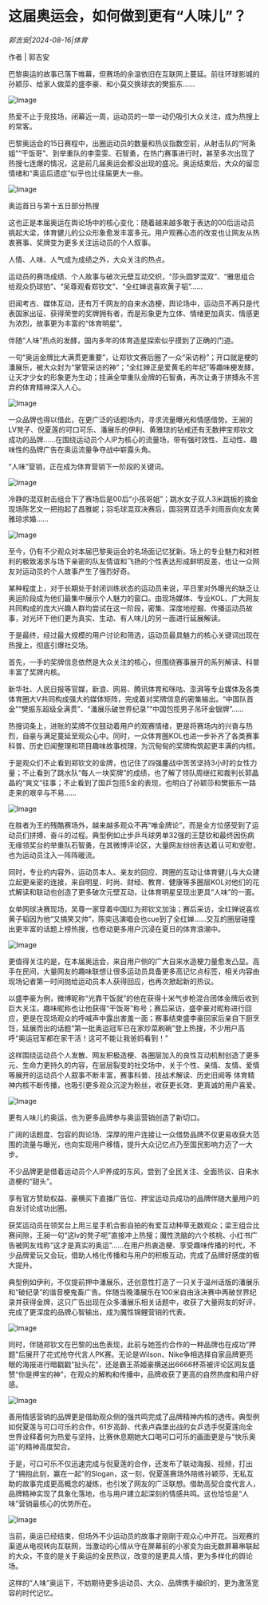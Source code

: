 # 这届奥运会，如何做到更有“人味儿”？

*郭吉安|2024-08-16|体育*

作者 | 郭吉安

巴黎奥运的故事已落下帷幕，但赛场的余温依旧在互联网上蔓延。前往环球影城的孙颖莎、给家人做菜的盛李豪、和小莫交换球衣的樊振东……

![Image](https://q4.itc.cn/images01/20240816/2c8894a2bbc743539d8afe12a970501a.jpeg)

热爱不止于竞技场，闭幕近一周，运动员的一举一动仍吸引大众关注，成为热搜上的常客。

巴黎奥运会的15日赛程中，出圈运动员的数量和热议指数空前，从射击队的“阿条姐”“干饭哥”、到举重队的李雯雯、石智勇，在热门赛事进行时，甚至多次出现了热搜七连爆的情况，这是前几届奥运会都没出现的盛况。奥运结束后，大众的留恋情绪和“奥运后遗症”似乎也比往届更大一些。

![Image](https://q3.itc.cn/images01/20240816/7507249973ea41b1adddf4fa0888d258.jpeg)

奥运首日与第十五日部分热搜

这也正是本届奥运在舆论场中的核心变化：随着越来越多敢于表达的00后运动员挑起大梁，体育健儿的公众形象愈发丰富多元。用户观赛心态的改变也让网友从热衷赛事、奖牌变为更多关注运动员的个人叙事。

人情、人味、人气成为成绩之外，大众关注的热点。

运动员的赛场成绩、个人故事与破次元壁互动交织，“莎头圆梦混双”、“雅思组合给观众扔球拍”、“吴尊观看郑钦文”、“全红婵说喜欢黄子韬”……

旧闻考古、媒体互动，还有万千网友的自来水造梗，舆论场中，运动员不再只是代表国家出征、获得荣誉的奖牌拥有者，而是形象更为立体、情绪更加真实、情感更为浓烈，故事更为丰富的“体育明星”。

伴随“人味”热点的发酵，国内多年的体育造星探索似乎摸到了正确的门道。

一句“奥运金牌比大满贯更重要”，让郑钦文赛后圈了一众“采访粉”；开口就是梗的潘展乐，被大众封为“掌管采访的神”；“全红婵正是爱黄毛的年纪”等趣味梗发酵，让天才少女的形象更为生动；挂满全举重队金牌的石智勇，再次让勇于拼搏永不言弃的体育精神深入人心。

![Image](https://q1.itc.cn/images01/20240816/6bb81bbf9e2d493a826579994117f437.jpeg)

一众品牌也得以借此，在更广泛的话题场内，寻求流量曝光和情感借势。王昶的LV凳子、倪夏莲的可口可乐、潘展乐的伊利、黄雅琼的钻戒还有无数押宝郑钦文成功的品牌……在围绕运动员个人IP为核心的流量场，带有强时效性、互动性、趣味性的品牌广告在奥运流量争夺战中崭露头角。

“人味”营销，正在成为体育营销下一阶段的关键词。

![Image](https://q7.itc.cn/images01/20240816/e9a59bf9c1984d0ebc79788cad1c0da1.jpeg)

冷静的混双射击组合下了赛场后是00后“小孩哥姐”；跳水女子双人3米跳板的摘金现场陈艺文一把抱起了昌雅妮；羽毛球混双决赛后，国羽男双选手刘雨辰向女友黄雅琼求婚……

![Image](https://q6.itc.cn/images01/20240816/247d5ae693b44ee5bd605265d4c60d38.jpeg)

至今，仍有不少观众对本届巴黎奥运会的名场面记忆犹新。场上的专业魅力和对胜利的极致渴求与场下亲密的队友情谊和飞扬的个性表达形成鲜明反差，也让一众网友对运动员的个人故事产生了强烈好奇。

某种程度上，对于长期处于封闭训练状态的运动员来说，平日里对外曝光的缺乏让奥运阶段成为他们最集中展示个人魅力的窗口。由现场媒体、专业KOL、广大网友共同构成的庞大兴趣人群均尝试在这一阶段，密集、深度地挖掘、传播运动员故事，对光环下他们更为真实、生动、有人味儿的另一面进行延展解读。

于是最终，经过最大规模的用户讨论和筛选，运动员最具魅力的核心关键词出现在热搜上，彻底引爆社交场。

首先，一手的奖牌信息依然是大众关注的核心，但围绕赛事展开的系列解读、科普丰富了奖牌内核。

新华社、人民日报等官媒，新浪、网易、腾讯体育和咪咕、澎湃等专业媒体及各类体育圈大V共同构成强大的媒体矩阵，完成着对奖牌信息的密集输出。“中国队首金”“樊振东超级全满贯”、“潘展乐破世界纪录”“中国包揽男子吊环金银牌”……

热搜词条上，进账的奖牌不仅鼓动着用户的观赛情绪，更是将赛场内的兴奋与热烈，自豪与满足蔓延至观众心中。同时，一众体育圈KOL也进一步补齐了各类赛事科普、历史旧闻整理和项目趣味故事梳理，为沉甸甸的奖牌构筑起更丰满的内核。

于是观众们不止看到郑钦文的金牌，也记住了四强鏖战中苦苦坚持3小时的女性力量；不止看到了跳水队“每人一块奖牌”的成绩，也了解了领队周继红和裁判长郭晶晶的“爽文”往事；不止看到了国乒包揽5金的表现，也明白了孙颖莎和樊振东一路走来的艰辛与不易……

![Image](https://q8.itc.cn/images01/20240816/45fce7d92c014bf793741fa343d77812.jpeg)

在胜者为王的残酷赛场外，越来越多观众不再“唯金牌论”，而是全方位感受到了运动员们拼搏、奋斗的过程。典型例如止步乒乓球男单32强的王楚钦和最终因伤病无缘领奖台的举重队石智勇，在其微博评论区，大量网友纷纷表达着认可和安慰，也为运动员注入一阵阵暖流。

同时，专业的内容外，运动员本人、亲友的回应、跨圈的互动让体育健儿与大众建立起更亲密的连接，来自明星、时尚、财经、教育、健康等多圈层KOL对他们的花式解读和联动也创造了更多破次元壁互动，让体育明星呈现出更具“人味”的一面。

女单网球决赛现场，吴尊一家穿着中国红为郑钦文加油；赛后采访，全红婵说喜欢黄子韬因为他“又搞笑又帅”，陈奕迅演唱会也cue到了全红婵……交互的圈层碰撞出更丰富的话题上榜热搜，也卷动更多用户沉浸在夏日的体育浪潮中。

![Image](https://q7.itc.cn/images01/20240816/3f3e9e406f5d43a282c1ba1a039631b2.jpeg)

更值得关注的是，在本届奥运会，来自用户侧的广大自来水造梗力量愈发凸显。高手在民间，大量网友的趣味联想让很多运动员具备更多高记忆点标签，相关内容由现场记者第一时间抛给运动员本人获得回应，也再次掀起新的热议。

以盛李豪为例，微博昵称“光靠干饭就”的他在获得十米气步枪混合团体金牌后收到巨大关注，趣味昵称也让他获得“干饭哥”称号；赛后采访，盛李豪对昵称进行回应，更是在现场观众的呼喊声中露出害羞一面；赛事结束盛李豪回家后亲自下厨烹饪，延展而出的话题“第一批奥运冠军已在家炒菜刷碗”登上热搜，不少用户高呼“奥运冠军都在家干活！这可不能让我爸妈看到！”

这样围绕运动员个人发散、网友积极造梗、各圈层加入的良性互动机制创造了更多元、生命力更持久的内容，在层层裂变的社交场中，关于个性、亲情、友情、爱情等展开的运动员个人叙事不断丰富，赛事科普、技战术解读、历史旧闻等 体育精神内核不断传播，也吸引更多观众沉淀为粉丝，收获更长效、更真诚的用户喜爱。

![Image](https://q1.itc.cn/images01/20240816/f2ae1d2d16a149cc85eda7ef894b238c.jpeg)

更有人味儿的奥运，也为更多品牌参与奥运营销创造了新切口。

广阔的话题度、包容的舆论场、深厚的用户连接让一众借势品牌不仅更易收获大范围的流量与曝光，也向实现用户移情，提升大众记忆点乃至国民影响力迈了一大步。

不少品牌更是借着运动员个人IP养成的东风，尝到了全民关注、全面热议、自来水造梗的“甜头”。

享有官方赞助权益、豪横买下直播广告位、押宝运动员成功的品牌伴随大量用户的自发讨论成功出圈。

获奖运动员在领奖台上用三星手机合影自拍的有爱互动种草无数观众；梁王组合比赛间隙，王昶一句“这lv的凳子呢”直接冲上热搜；魔性洗脑的六个核桃、小红书广告被网友戏称“这才是真实的奥运”……在用户热衷造梗、享受趣味传播的时代，不少品牌爱玩又会玩，借助人格化传播和与用户的积极互动，完成了品牌好感度的极大提升。

典型例如伊利，不仅提前押中潘展乐，还创意性打造了一只关于温州话版的潘展乐和“破纪录”的谐音梗鬼畜广告。伴随当晚潘展乐在100米自由泳决赛中再破世界纪录并获得金牌，这只广告出现在众多潘展乐相关话题中，收获了大量网友的好评，完成了更深度的品牌心智输出，成为魔性锦鲤营销的代表。

![Image](https://q9.itc.cn/images01/20240816/c8af56ad7887487e9b6e8a703ac4b6c0.jpeg)

同时，伴随郑钦文在巴黎的出色表现，此前与她签约合作的一种品牌也在成功“押题”后展开了花式抢夺代言人PK赛。无论是Wilson、Nike争相选择自家品牌更亮眼的海报进行暗戳戳“扯头花”，还是霸王茶姬豪横送出6666杯茶被评论区网友盛赞“你是押宝的神”，在观众的解构和传播中，品牌收获了更高的自然热度和用户好感。

![Image](https://q7.itc.cn/images01/20240816/6862ffd6a0074285a85c8d6ecd170b77.jpeg)

善用情感营销的品牌更是借助观众侧的强共鸣完成了品牌精神内核的透传。典型例如倪夏莲与可口可乐的合作，61岁高龄、代表卢森堡出战的女乒选手倪夏莲向全世界诠释着何为热爱与坚持，比赛休息期她大口喝可口可乐的画面更是与“快乐奥运”的精神高度契合。

于是，可口可乐不仅迅速完成与倪夏莲的合作，还发布了联动海报、视频，打出了“拥抱此刻，赢在一起”的Slogan，这一刻，倪夏莲赛场外陪练孙颖莎，无私互助的故事完成更高概念的凝练，也引发了网友的广泛联想。借助高契合度代言人，品牌精神实现了具象化落地，也与用户建立起深刻的情感共鸣。这也恰恰是“人味”营销最核心的优势所在。

![Image](https://q7.itc.cn/images01/20240816/fe4c7ce36da84b08aa3c95e30624a1a8.jpeg)

当前，奥运已经结束，但场外不少运动员的故事才刚刚于观众心中开花。当观赛的渠道从电视转向互联网，当激动的心情从守在屏幕前的小家变为由无数屏幕串联起的大众，不变的是关于奥运的全民热议，改变的是更具人情，更为多样化的舆论场。

这样的“人味”奥运下，不妨期待更多运动员、大众、品牌携手编织的，更为激荡宽容的时代记忆。

